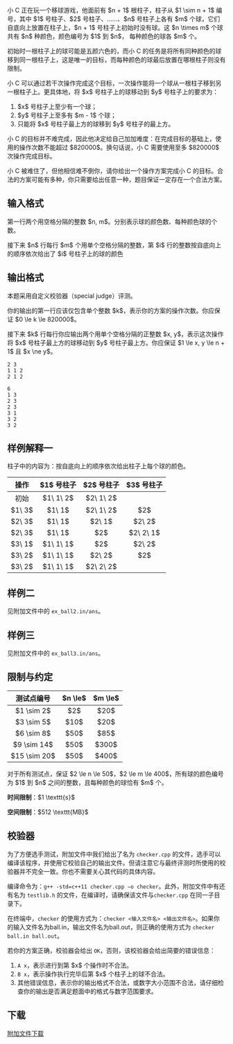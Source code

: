 <p>小 C 正在玩一个移球游戏，他面前有 $n + 1$ 根柱子，柱子从 $1 \sim n + 1$ 编号，其中 $1$ 号柱子、$2$ 号柱子、……、$n$ 号柱子上各有 $m$ 个球，它们自底向上放置在柱子上，$n + 1$ 号柱子上初始时没有球。这 $n \times m$ 个球共有 $n$ 种颜色，颜色编号为 $1$ 到 $n$， 每种颜色的球各 $m$ 个。</p>
<p>初始时一根柱子上的球可能是五颜六色的，而小 C 的任务是将所有同种颜色的球移到同一根柱子上，这是唯一的目标，而每种颜色的球最后放置在哪根柱子则没有限制。</p>
<p>小 C 可以通过若干次操作完成这个目标，一次操作能将一个球从一根柱子移到另一根柱子上。更具体地，将 $x$ 号柱子上的球移动到 $y$ 号柱子上的要求为：</p>
<ol>
<li>$x$ 号柱子上至少有一个球；</li>
<li>$y$ 号柱子上至多有 $m - 1$ 个球；</li>
<li>只能将 $x$ 号柱子最上方的球移到 $y$ 号柱子的最上方。</li>
</ol>
<p>小 C 的目标并不难完成，因此他决定给自己加加难度：在完成目标的基础上，使用的操作次数不能超过 $820000$。换句话说，小 C 需要使用至多 $820000$ 次操作完成目标。</p>
<p>小 C 被难住了，但他相信难不倒你，请你给出一个操作方案完成小 C 的目标。合法的方案可能有多种，你只需要给出任意一种，题目保证一定存在一个合法方案。</p>
<h2>输入格式</h2>
<p>第一行两个用空格分隔的整数 $n, m$。分别表示球的颜色数、每种颜色球的个数。  </p>
<p>接下来 $n$ 行每行 $m$ 个用单个空格分隔的整数，第 $i$ 行的整数按自底向上的顺序依次给出了 $i$ 号柱子上的球的颜色</p>
<h2>输出格式</h2>
<p>本题采用自定义校验器（special judge）评测。  </p>
<p>你的输出的第一行应该仅包含单个整数 $k$，表示你的方案的操作次数。你应保证 $0 \le k \le 820000$。  </p>
<p>接下来 $k$ 行每行你应输出两个用单个空格分隔的正整数 $x, y$，表示这次操作将 $x$ 号柱子最上方的球移动到 $y$ 号柱子最上方。你应保证 $1 \le x, y \le n + 1$ 且 $x \ne y$。</p>


<pre><code class="language-input1">2 3
1 1 2
2 1 2
</code></pre>


<pre><code class="language-output1">6
1 3
2 3
2 3
3 1
3 2
3 2
</code></pre>

<h2>样例解释一</h2>
<p>柱子中的内容为：按自底向上的顺序依次给出柱子上每个球的颜色。</p>
<div class="table-responsive">
<table class="table table-bordered table-text-center table-vertical-middle">
<thead>
<tr>
<th style="text-align:center;">操作</th>
<th style="text-align:center;">$1$ 号柱子</th>
<th style="text-align:center;">$2$ 号柱子</th>
<th style="text-align:center;">$3$ 号柱子</th>
</tr>
</thead>
<tbody>
<tr>
<td style="text-align:center;">初始</td>
<td style="text-align:center;">$1\ 1\ 2$</td>
<td style="text-align:center;">$2\ 1\ 2$</td>
</tr>
<tr>
<td style="text-align:center;">$1\ 3$</td>
<td style="text-align:center;">$1\ 1$</td>
<td style="text-align:center;">$2\ 1\ 2$</td>
<td style="text-align:center;">$2$</td>
</tr>
<tr>
<td style="text-align:center;">$2\ 3$</td>
<td style="text-align:center;">$1\ 1$</td>
<td style="text-align:center;">$2\ 1$</td>
<td style="text-align:center;">$2\ 2$</td>
</tr>
<tr>
<td style="text-align:center;">$2\ 3$</td>
<td style="text-align:center;">$1\ 1$</td>
<td style="text-align:center;">$2$</td>
<td style="text-align:center;">$2\ 2\ 1$</td>
</tr>
<tr>
<td style="text-align:center;">$3\ 1$</td>
<td style="text-align:center;">$1\ 1\ 1$</td>
<td style="text-align:center;">$2$</td>
<td style="text-align:center;">$2\ 2$</td>
</tr>
<tr>
<td style="text-align:center;">$3\ 2$</td>
<td style="text-align:center;">$1\ 1\ 1$</td>
<td style="text-align:center;">$2\ 2$</td>
<td style="text-align:center;">$2$</td>
</tr>
<tr>
<td style="text-align:center;">$3\ 2$</td>
<td style="text-align:center;">$1\ 1\ 1$</td>
<td style="text-align:center;">$2\ 2\ 2$</td>
</tr>
</tbody>
</table>
</div>
<h2>样例二</h2>
<p>见附加文件中的 <code>ex_ball2.in/ans</code>。</p>
<h2>样例三</h2>
<p>见附加文件中的 <code>ex_ball3.in/ans</code>。</p>
<h2>限制与约定</h2>
<div class="table-responsive">
<table class="table table-bordered table-text-center table-vertical-middle">
<thead>
<tr>
<th style="text-align:center;">测试点编号</th>
<th style="text-align:center;">$n \le$</th>
<th style="text-align:center;">$m \le$</th>
</tr>
</thead>
<tbody>
<tr>
<td style="text-align:center;">$1 \sim 2$</td>
<td style="text-align:center;">$2$</td>
<td style="text-align:center;">$20$</td>
</tr>
<tr>
<td style="text-align:center;">$3 \sim 5$</td>
<td style="text-align:center;">$10$</td>
<td style="text-align:center;">$20$</td>
</tr>
<tr>
<td style="text-align:center;">$6 \sim 8$</td>
<td style="text-align:center;">$50$</td>
<td style="text-align:center;">$85$</td>
</tr>
<tr>
<td style="text-align:center;">$9 \sim 14$</td>
<td style="text-align:center;">$50$</td>
<td style="text-align:center;">$300$</td>
</tr>
<tr>
<td style="text-align:center;">$15 \sim 20$</td>
<td style="text-align:center;">$50$</td>
<td style="text-align:center;">$400$</td>
</tr>
</tbody>
</table>
</div>
<p>对于所有测试点，保证 $2 \le n \le 50$，$2 \le m \le 400$，所有球的颜色编号为 $1$ 到 $n$ 之间的整数，且每种颜色的球恰有 $m$ 个。</p>
<p><strong>时间限制</strong>：$1 \texttt{s}$</p>
<p><strong>空间限制</strong>：$512 \texttt{MB}$</p>
<h2>校验器</h2>
<p>为了方便选手测试，附加文件中我们给出了名为 <code>checker.cpp</code> 的文件，选手可以编译该程序，并使用它校验自己的输出文件。但请注意它与最终评测时所使用的校验器并不完全一致。你也不需要关心其代码的具体内容。</p>
<p>编译命令为：<code>g++ -std=c++11 checker.cpp −o checker</code>。此外，附加文件中有还有名为 <code>testlib.h</code> 的文件，在编译时，请确保该文件与<code>checker.cpp</code> 在同一子目录下。</p>
<p>在终端中，<code>checker</code> 的使用方式为：<code>checker &lt;输入文件名&gt; &lt;输出文件名&gt;</code>。如果你的输入文件名为ball.in，输出文件名为ball.out，则正确的使用方式为 <code>checker ball.in ball.out</code>。</p>
<p>若你的方案正确，校验器会给出 <code>OK</code>，否则，该校验器会给出简要的错误信息：</p>
<ol>
<li><code>A x</code>，表示进行到第 $x$ 个操作时不合法。</li>
<li><code>B x</code>，表示操作执行完毕后第 $x$ 个柱子上的球不合法。</li>
<li>其他错误信息，表示你的输出格式不合法，或数字大小范围不合法，请仔细检查你的输出是否满足题面中的格式与数字范围要求。</li>
</ol>
<h2>下载</h2>
<p><a href="./568/file/attachment.zip">附加文件下载</a></p>
